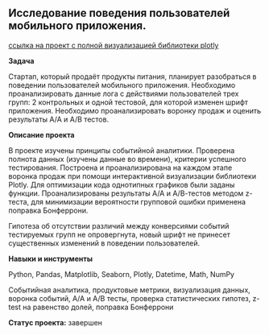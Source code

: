 ## Исследование поведения пользователей мобильного приложения. 


[ссылка на проект с полной визуализацией библиотеки plotly](https://nbviewer.org/github/YuliyaSterh/Yandex_Practicum_Data_Analist/tree/master/11_Сборный%20проект%202%20Событийная%20аналитика/)


**Задача** 


Стартап, который продаёт продукты питания, планирует разобраться в поведении пользователей мобильного приложения. Необходимо проанализировать данные  лога с действиями пользователей трех групп: 2 контрольных и одной тестовой, для которой изменен шрифт приложения. Необходимо проанализировать воронку продаж и оценить результаты А/А и А/В тестов.


**Описание проекта**


В проекте изучены принципы событийной аналитики.  Проверена полнота данных (изучены данные во времени), критерии успешного тестирования. Построена и проанализирована на каждом этапе воронка продаж при помощи интерактивной визуализации библиотеки Plotly. Для оптимизации кода однотипных графиков были заданы функции.
Проанализированы результаты А/А и А/В-тестов методом z-теста, для минимизации вероятности групповой ошибки применена поправка Бонферрони.

Гипотеза об отсутствии различий между конверсиями событий тестируемых групп не опровергнута, новый шрифт не принесет существенных изменений в поведении пользователей.


**Навыки и инструменты**  


Python, Pandas, Matplotlib, Seaborn, Plotly, Datetime, Math, NumPy


Событийная аналитика, продуктовые метрики,  визуализация данных, воронка событий, А/А и А/В тесты, проверка статистических гипотез, z-test на равенство долей, поправка Бонферрони


**Статус проекта:** завершен